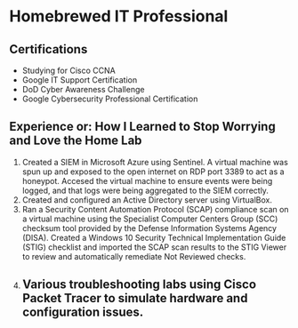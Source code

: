# Homebrewed IT Professional 

## Certifications
- Studying for Cisco CCNA
- Google IT Support Certification
- DoD Cyber Awareness Challenge
- Google Cybersecurity Professional Certification

## Experience or: How I Learned to Stop Worrying and Love the Home Lab
1. Created a SIEM in Microsoft Azure using Sentinel. A virtual machine was spun up and exposed to the open internet on RDP port 3389 to act as a honeypot. Accesed the virtual machine to ensure events were being logged, and that logs were being aggregated to the SIEM correctly.
2. Created and configured an Active Directory server using VirtualBox.
3. Ran a Security Content Automation Protocol (SCAP) compliance scan on a virtual machine using the Specialist Computer Centers Group (SCC) checksum tool provided by the Defense Information Systems Agency (DISA). Created a Windows 10 Security Technical Implementation Guide (STIG) checklist and imported the SCAP scan results to the STIG Viewer to review and automatically remediate Not Reviewed checks.
4. Various troubleshooting labs using Cisco Packet Tracer to simulate hardware and configuration issues.
   - 

